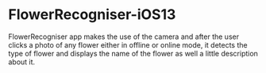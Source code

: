# FlowerRecogniser-iOS13
FlowerRecogniser app makes the use of the camera and after the user clicks a photo of any flower either in offline or online mode, it detects the type of flower and displays the name of the flower as well a little description about it.

